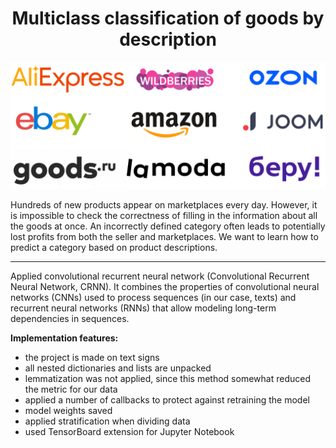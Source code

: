 <div align="center">
    <h1>Multiclass classification of goods by description</h1>
</div>

<div align="center">
  <img src="./images/Marketplaces.png" alt="Marketplaces">
</div>

Hundreds of new products appear on marketplaces every day. However, it is impossible to check the correctness of filling in the information about all the goods at once. An incorrectly defined category often leads to potentially lost profits from both the seller and marketplaces. We want to learn how to predict a category based on product descriptions.

____

Applied convolutional recurrent neural network (Convolutional Recurrent Neural Network, CRNN). It combines the properties of convolutional neural networks (CNNs) used to process sequences (in our case, texts) and recurrent neural networks (RNNs) that allow modeling long-term dependencies in sequences.

**Implementation features:**
 * the project is made on text signs
 * all nested dictionaries and lists are unpacked
 * lemmatization was not applied, since this method somewhat reduced the metric for our data
 * applied a number of callbacks to protect against retraining the model
 * model weights saved
 * applied stratification when dividing data
 * used TensorBoard extension for Jupyter Notebook
